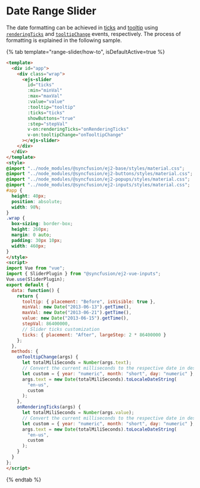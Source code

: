 # Date Range Slider

The date formatting can be achieved in [ticks](../../api/slider#ticks) and [tooltip](../../api/slider#tooltip) using [`renderingTicks`](../../api/slider#renderingticks) and [`tooltipChange`](../../api/slider#tooltipchange) events, respectively. The process of formatting is explained in the following sample.

{% tab template="range-slider/how-to", isDefaultActive=true %}

```html
<template>
  <div id="app">
    <div class="wrap">
      <ejs-slider
        id="ticks"
        :min="minVal"
        :max="maxVal"
        :value="value"
        :tooltip="tooltip"
        :ticks="ticks"
        showButtons="true"
        :step="stepVal"
        v-on:renderingTicks="onRenderingTicks"
        v-on:tooltipChange="onTooltipChange"
      ></ejs-slider>
    </div>
  </div>
</template>
<style>
@import "../node_modules/@syncfusion/ej2-base/styles/material.css";
@import "../node_modules/@syncfusion/ej2-buttons/styles/material.css";
@import "../node_modules/@syncfusion/ej2-popups/styles/material.css";
@import "../node_modules/@syncfusion/ej2-inputs/styles/material.css";
#app {
  height: 40px;
  position: absolute;
  width: 98%;
}
.wrap {
  box-sizing: border-box;
  height: 260px;
  margin: 0 auto;
  padding: 30px 10px;
  width: 460px;
}
</style>
<script>
import Vue from "vue";
import { SliderPlugin } from "@syncfusion/ej2-vue-inputs";
Vue.use(SliderPlugin);
export default {
  data: function() {
    return {
      tooltip: { placement: "Before", isVisible: true },
      minVal: new Date("2013-06-13").getTime(),
      maxVal: new Date("2013-06-21").getTime(),
      value: new Date("2013-06-15").getTime(),
      stepVal: 86400000,
      // Slider ticks customization
      ticks: { placement: "After", largeStep: 2 * 86400000 }
    };
  },
  methods: {
    onTooltipChange(args) {
      let totalMiliSeconds = Number(args.text);
      // Convert the current milliseconds to the respective date in desired format
      let custom = { year: "numeric", month: "short", day: "numeric" };
      args.text = new Date(totalMiliSeconds).toLocaleDateString(
        "en-us",
        custom
      );
    },
    onRenderingTicks(args) {
      let totalMiliSeconds = Number(args.value);
      // Convert the current milliseconds to the respective date in desired format
      let custom = { year: "numeric", month: "short", day: "numeric" };
      args.text = new Date(totalMiliSeconds).toLocaleDateString(
        "en-us",
        custom
      );
    }
  }
};
</script>

```

{% endtab %}

